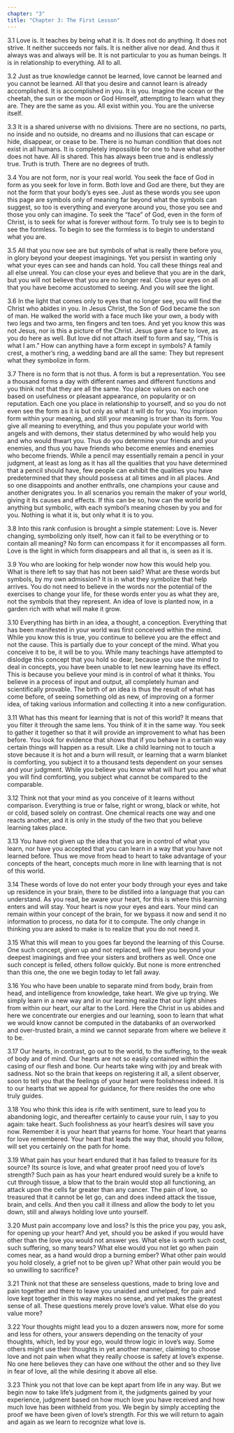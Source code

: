```yaml
---
chapter: "3"
title: "Chapter 3: The First Lesson"
---
```


3.1 Love is. It teaches by being what it is. It does not do anything. It
does not strive. It neither succeeds nor fails. It is neither alive nor
dead. And thus it always was and always will be. It is not particular to
you as human beings. It is in relationship to everything. All to all.

3.2 Just as true knowledge cannot be learned, love cannot be learned
and you cannot be learned. All that you desire and cannot learn is
already accomplished. It is accomplished in you. It is you. Imagine the
ocean or the cheetah, the sun or the moon or God Himself, attempting to
learn what they are. They are the same as you. All exist within you. You
are the universe itself.

3.3 It is a shared universe with no divisions. There are no sections,
no parts, no inside and no outside, no dreams and no illusions that can
escape or hide, disappear, or cease to be. There is no human condition
that does not exist in all humans. It is completely impossible for one
to have what another does not have. All is shared. This has always been
true and is endlessly true. Truth is truth. There are no degrees of
truth.

3.4 You are not form, nor is your real world. You seek the face of God
in form as you seek for love in form. Both love and God are there, but
they are not the form that your body’s eyes see. Just as these words you
see upon this page are symbols only of meaning far beyond what the
symbols can suggest, so too is everything and everyone around you, those
you see and those you only can imagine. To seek the “face” of God, even
in the form of Christ, is to seek for what is forever without form. To
truly see is to begin to see the formless. To begin to see the formless
is to begin to understand what you are.

3.5 All that you now see are but symbols of what is really there before
you, in glory beyond your deepest imaginings. Yet you persist in wanting
only what your eyes can see and hands can hold. You call these things
real and all else unreal. You can close your eyes and believe that you
are in the dark, but you will not believe that you are no longer real.
Close your eyes on all that you have become accustomed to seeing. And
you will see the light.

3.6 In the light that comes only to eyes that no longer see, you will
find the Christ who abides in you. In Jesus Christ, the Son of God
became the son of man. He walked the world with a face much like your
own, a body with two legs and two arms, ten fingers and ten toes. And
yet you know this was not Jesus, nor is this a picture of the Christ.
Jesus gave a face to love, as you do here as well. But love did not
attach itself to form and say, “This is what I am.” How can anything
have a form except in symbols? A family crest, a mother’s ring, a
wedding band are all the same: They but represent what they symbolize in
form.

3.7 There is no form that is not thus. A form is but a representation.
You see a thousand forms a day with different names and different
functions and you think not that they are all the same. You place values
on each one based on usefulness or pleasant appearance, on popularity or
on reputation. Each one you place in relationship to yourself, and so
you do not even see the form as it is but only as what it will do for
you. You imprison form within your meaning, and still your meaning is
truer than its form. You give all meaning to everything, and thus you
populate your world with angels and with demons, their status determined
by who would help you and who would thwart you. Thus do you determine
your friends and your enemies, and thus you have friends who become
enemies and enemies who become friends. While a pencil may essentially
remain a pencil in your judgment, at least as long as it has all the
qualities that you have determined that a pencil should have, few people
can exhibit the qualities you have predetermined that they should
possess at all times and in all places. And so one disappoints and
another enthralls, one champions your cause and another denigrates you.
In all scenarios you remain the maker of your world, giving it its
causes and effects. If this can be so, how can the world be anything but
symbolic, with each symbol’s meaning chosen by you and for you. Nothing
is what it is, but only what it is to you.

3.8 Into this rank confusion is brought a simple statement: Love is.
Never changing, symbolizing only itself, how can it fail to be
everything or to contain all meaning? No form can encompass it for it
encompasses all form. Love is the light in which form disappears and
all that is, is seen as it is.

3.9 You who are looking for help wonder now how this would help you.
What is there left to say that has not been said? What are these words
but symbols, by my own admission? It is in what they symbolize that help
arrives. You do not need to believe in the words nor the potential of
the exercises to change your life, for these words enter you as what
they are, not the symbols that they represent. An idea of love is
planted now, in a garden rich with what will make it grow.

3.10 Everything has birth in an idea, a thought, a conception.
Everything that has been manifested in your world was first conceived
within the mind. While you know this is true, you continue to believe
you are the effect and not the cause. This is partially due to your
concept of the mind. What you conceive it to be, it will be to you.
While many teachings have attempted to dislodge this concept that you
hold so dear, because you use the mind to deal in concepts, you have
been unable to let new learning have its effect. This is because you
believe your mind is in control of what it thinks. You believe in a
process of input and output, all completely human and scientifically
provable. The birth of an idea is thus the result of what has come
before, of seeing something old as new, of improving on a former idea,
of taking various information and collecting it into a new
configuration.

3.11 What has this meant for learning that is not of this world? It
means that you filter it through the same lens. You think of it in the
same way. You seek to gather it together so that it will provide an
improvement to what has been before. You look for evidence that shows
that if you behave in a certain way certain things will happen as a
result. Like a child learning not to touch a stove because it is hot and
a burn will result, or learning that a warm blanket is comforting, you
subject it to a thousand tests dependent on your senses and your
judgment. While you believe you know what will hurt you and what you
will find comforting, you subject what cannot be compared to the
comparable.

3.12 Think not that your mind as you conceive of it learns without
comparison. Everything is true or false, right or wrong, black or white,
hot or cold, based solely on contrast. One chemical reacts one way and
one reacts another, and it is only in the study of the two that you
believe learning takes place.

3.13 You have not given up the idea that you are in control of what
you learn, nor have you accepted that you can learn in a way that you
have not learned before. Thus we move from head to heart to take
advantage of your concepts of the heart, concepts much more in line with
learning that is not of this world.

3.14 These words of love do not enter your body through your eyes and
take up residence in your brain, there to be distilled into a language
that you can understand. As you read, be aware your heart, for this is
where this learning enters and will stay. Your heart is now your eyes
and ears. Your mind can remain within your concept of the brain, for we
bypass it now and send it no information to process, no data for it to
compute. The only change in thinking you are asked to make is to realize
that you do not need it.

3.15 What this will mean to you goes far beyond the learning of this
Course. One such concept, given up and not replaced, will free you
beyond your deepest imaginings and free your sisters and brothers as
well. Once one such concept is felled, others follow quickly. But none
is more entrenched than this one, the one we begin today to let fall
away.

3.16 You who have been unable to separate mind from body, brain from
head, and intelligence from knowledge, take heart. We give up trying. We
simply learn in a new way and in our learning realize that our light
shines from within our heart, our altar to the Lord. Here the Christ in
us abides and here we concentrate our energies and our learning, soon to
learn that what we would know cannot be computed in the databanks of an
overworked and over-trusted brain, a mind we cannot separate from where
we believe it to be.

3.17 Our hearts, in contrast, go out to the world, to the suffering,
to the weak of body and of mind. Our hearts are not so easily contained
within the casing of our flesh and bone. Our hearts take wing with joy
and break with sadness. Not so the brain that keeps on registering it
all, a silent observer, soon to tell you that the feelings of your heart
were foolishness indeed. It is to our hearts that we appeal for
guidance, for there resides the one who truly guides.

3.18 You who think this idea is rife with sentiment, sure to lead you
to abandoning logic, and thereafter certainly to cause your ruin, I say
to you again: take heart. Such foolishness as your heart’s desires will
save you now. Remember it is your heart that yearns for home. Your
heart that yearns for love remembered. Your heart that leads the way
that, should you follow, will set you certainly on the path for home.

3.19 What pain has your heart endured that it has failed to treasure
for its source? Its source is love, and what greater proof need you of
love’s strength? Such pain as has your heart endured would surely be a
knife to cut through tissue, a blow that to the brain would stop all
functioning, an attack upon the cells far greater than any cancer. The
pain of love, so treasured that it cannot be let go, can and does indeed
attack the tissue, brain, and cells. And then you call it illness and
allow the body to let you down, still and always holding love unto
yourself.

3.20 Must pain accompany love and loss? Is this the price you pay, you
ask, for opening up your heart? And yet, should you be asked if you
would have other than the love you would not answer yes. What else is
worth such cost, such suffering, so many tears? What else would you not
let go when pain comes near, as a hand would drop a burning ember? What
other pain would you hold closely, a grief not to be given up? What
other pain would you be so unwilling to sacrifice?

3.21 Think not that these are senseless questions, made to bring love
and pain together and there to leave you unaided and unhelped, for pain
and love kept together in this way makes no sense, and yet makes the
greatest sense of all. These questions merely prove love’s value. What
else do you value more?

3.22 Your thoughts might lead you to a dozen answers now, more for
some and less for others, your answers depending on the tenacity of your
thoughts, which, led by your ego, would throw logic in love’s way. Some
others might use their thoughts in yet another manner, claiming to
choose love and not pain when what they really choose is safety at
love’s expense. No one here believes they can have one without the other
and so they live in fear of love, all the while desiring it above all
else.

3.23 Think you not that love can be kept apart from life in any way.
But we begin now to take life’s judgment from it, the judgments gained
by your experience, judgment based on how much love you have received
and how much love has been withheld from you. We begin by simply
accepting the proof we have been given of love’s strength. For this we
will return to again and again as we learn to recognize what love is.

